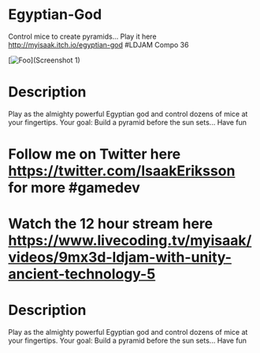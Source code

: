 # Egyptian-God
Control mice to create pyramids... Play it here http://myisaak.itch.io/egyptian-god #LDJAM Compo 36

[![Foo](https://i.gyazo.com/6e202a50eb904eb02178852218531f9d.gif)](Screenshot 1)

# Description
Play as the almighty powerful Egyptian god and control dozens of mice at your fingertips. Your goal: Build a pyramid before the sun sets... Have fun

# Follow me on Twitter here https://twitter.com/IsaakEriksson for more #gamedev

# Watch the 12 hour stream here https://www.livecoding.tv/myisaak/videos/9mx3d-ldjam-with-unity-ancient-technology-5

# Description
Play as the almighty powerful Egyptian god and control dozens of mice at your fingertips. Your goal: Build a pyramid before the sun sets... Have fun
